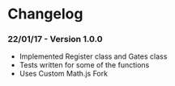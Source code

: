 # Changelog

### 22/01/17 - Version 1.0.0
 - Implemented Register class and Gates class
 - Tests written for some of the functions
 - Uses Custom Math.js Fork
